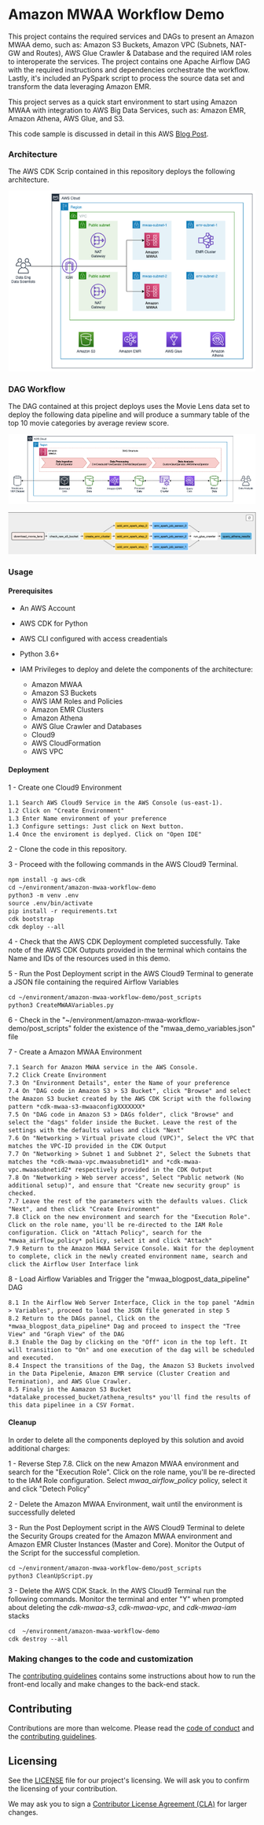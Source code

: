 # Amazon MWAA Workflow Demo

This project contains the required services and DAGs to present an Amazon MWAA demo, such as: Amazon S3 Buckets, Amazon VPC (Subnets, NAT-GW and Routes), AWS Glue Crawler & Database and the required IAM roles to interoperate the services.
The project contains one Apache Airflow DAG with the required instructions and dependencies orchestrate the workflow. Lastly, it's included an PySpark script to process the source data set and transform the data leveraging Amazon EMR.

This project serves as a quick start environment to start using Amazon MWAA with integration to AWS Big Data Services, such as: Amazon EMR, Amazon Athena, AWS Glue, and S3.

This code sample is discussed in detail in this AWS [Blog Post](https://aws.amazon.com/es/blogs/aws-spanish/escalando-aplicaciones-de-reconocimiento-de-imagenes-con-amazon-rekognition/).

### Architecture

The AWS CDK Scrip contained in this repository deploys the following architecture.

![Architecture Diagram](docs/diagram_arch.png)

### DAG Workflow

The DAG contained at this project deploys uses the Movie Lens data set to deploy the following data pipeline and will produce a summary table of the top 10 movie categories by average review score.

![DAG Workflow](docs/dag_workflow.png)

![DAG Workflow](docs/dag_workflow_2.png)

### Usage

#### Prerequisites

- An AWS Account 
- AWS CDK for Python
- AWS CLI configured with access creadentials
- Python 3.6+
- IAM Privileges to deploy and delete the components of the architecture:
    
    - Amazon MWAA
    - Amazon S3 Buckets
    - AWS IAM Roles and Policies
    - Amazon EMR Clusters
    - Amazon Athena
    - AWS Glue Crawler and Databases
    - Cloud9
    - AWS CloudFormation
    - AWS VPC
    
#### Deployment

1 - Create one Cloud9 Environment
    
    1.1 Search AWS Cloud9 Service in the AWS Console (us-east-1).
    1.2 Click on "Create Environment" 
    1.3 Enter Name environment of your preference
    1.3 Configure settings: Just click on Next button.
    1.4 Once the enviroment is deplyed. Click on "Open IDE"

2 - Clone the code in this repository. 

3 - Proceed with the following commands in the AWS Cloud9 Terminal. 

```
npm install -g aws-cdk
cd ~/environment/amazon-mwaa-workflow-demo
python3 -m venv .env
source .env/bin/activate
pip install -r requirements.txt
cdk bootstrap
cdk deploy --all
```

4 - Check that the AWS CDK Deployment completed successfully. Take note of the AWS CDK Outputs provided in the terminal which contains the Name and IDs of the resources used in this demo. 

5 - Run the Post Deployment script in the AWS Cloud9 Terminal to generate a JSON file containing the required Airflow Variables

```
cd ~/environment/amazon-mwaa-workflow-demo/post_scripts
python3 CreateMWAAVariables.py
```

6 - Check in the "~/environment/amazon-mwaa-workflow-demo/post_scripts" folder the existence of the "mwaa_demo_variables.json" file

7 - Create a Amazon MWAA Environment

    7.1 Search for Amazon MWAA service in the AWS Console.
    7.2 Click Create Environment
    7.3 On "Environment Details", enter the Name of your preference
    7.4 On "DAG code in Amazon S3 > S3 Bucket", click "Browse" and select the Amazon S3 bucket created by the AWS CDK Script with the following pattern *cdk-mwaa-s3-mwaaconfigXXXXXXX*
    7.5 On "DAG code in Amazon S3 > DAGs folder", click "Browse" and select the "dags" folder inside the Bucket. Leave the rest of the settings with the defaults values and click "Next"
    7.6 On "Networking > Virtual private cloud (VPC)", Select the VPC that matches the VPC-ID provided in the CDK Output
    7.7 On "Networking > Subnet 1 and Subbnet 2", Select the Subnets that matches the *cdk-mwaa-vpc.mwaasubnetid1* and *cdk-mwaa-vpc.mwaasubnetid2* respectively provided in the CDK Output
    7.8 On "Networking > Web server access", Select "Public network (No additional setup)", and ensure that "Create new security group" is checked.
    7.7 Leave the rest of the parameters with the defaults values. Click "Next", and then click "Create Environment"
    7.8 Click on the new environment and search for the "Execution Role". Click on the role name, you'll be re-directed to the IAM Role configuration. Click on "Attach Policy", search for the  *mwaa_airflow_policy* policy, select it and click "Attach"
    7.9 Return to the Amazon MWAA Service Console. Wait for the deployment to complete, click in the newly created environment name, search and click the Airflow User Interface link
    
8 - Load Airflow Variables and Trigger the "mwaa_blogpost_data_pipeline" DAG
    
    8.1 In the Airflow Web Server Interface, Click in the top panel "Admin > Variables", proceed to load the JSON file generated in step 5
    8.2 Return to the DAGs pannel, Click on the *mwaa_blogpost_data_pipeline* Dag and proceed to inspect the "Tree View" and "Graph View" of the DAG
    8.3 Enable the Dag by clicking on the "Off" icon in the top left. It will transition to "On" and one execution of the dag will be scheduled and executed.
    8.4 Inspect the transitions of the Dag, the Amazon S3 Buckets involved in the Data Pipelenie, Amazon EMR service (Cluster Creation and Termination), and AWS Glue Crawler.
    8.5 Finaly in the Aamazon S3 Bucket *datalake_processed_bucket/athena_results* you'll find the results of this data pipelinee in a CSV Format.

#### Cleanup

In order to delete all the components deployed by this solution and avoid additional charges:

1 - Reverse Step 7.8. Click on the new Amazon MWAA environment and search for the "Execution Role". Click on the role name, you'll be re-directed to the IAM Role configuration. Select  *mwaa_airflow_policy* policy, select it and click "Detech Policy"

2 - Delete the Amazon MWAA Environment, wait until the environment is successfully deleted

3 - Run the Post Deployment script in the AWS Cloud9 Terminal to delete the Security Groups created for the Amazon MWAA environment and Amazon EMR Cluster Instances (Master and Core). Monitor the Output of the Script for the successful completion.

```
cd ~/environment/amazon-mwaa-workflow-demo/post_scripts
python3 CleanUpScript.py
```

3 - Delete the AWS CDK Stack. In the AWS Cloud9 Terminal run the following commands. Monitor the terminal and enter "Y" when prompted about deleting the *cdk-mwaa-s3*, *cdk-mwaa-vpc*, and *cdk-mwaa-iam* stacks

```
cd  ~/environment/amazon-mwaa-workflow-demo
cdk destroy --all
```

### Making changes to the code and customization

The [contributing guidelines](CONTRIBUTING.md) contains some instructions about how to run the front-end locally and make changes to the back-end stack.

## Contributing

Contributions are more than welcome. Please read the [code of conduct](CODE_OF_CONDUCT.md) and the [contributing guidelines](CONTRIBUTING.md).

## Licensing

See the [LICENSE](LICENSE.txt) file for our project's licensing. We will ask you to confirm the licensing of your contribution.

We may ask you to sign a [Contributor License Agreement (CLA)](http://en.wikipedia.org/wiki/Contributor_License_Agreement) for larger changes.

